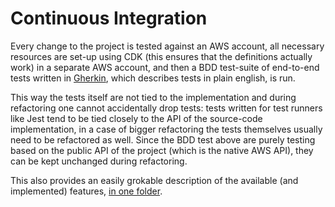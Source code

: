 # Continuous Integration

Every change to the project is tested against an AWS account, all necessary
resources are set-up using CDK (this ensures that the definitions actually work)
in a separate AWS account, and then a BDD test-suite of end-to-end tests written
in [Gherkin](https://cucumber.io/docs/gherkin/), which describes tests in plain
english, is run.

This way the tests itself are not tied to the implementation and during
refactoring one cannot accidentally drop tests: tests written for test runners
like Jest tend to be tied closely to the API of the source-code implementation,
in a case of bigger refactoring the tests themselves usually need to be
refactored as well. Since the BDD test above are purely testing based on the
public API of the project (which is the native AWS API), they can be kept
unchanged during refactoring.

This also provides an easily grokable description of the available (and
implemented) features,
[in one folder](https://github.com/bifravst/aws/tree/saga/features).
